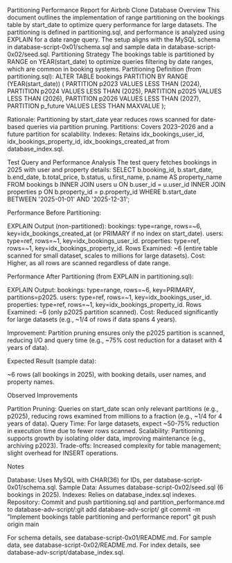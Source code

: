 Partitioning Performance Report for Airbnb Clone Database
Overview
This document outlines the implementation of range partitioning on the bookings table by start_date to optimize query performance for large datasets. The partitioning is defined in partitioning.sql, and performance is analyzed using EXPLAIN for a date range query. The setup aligns with the MySQL schema in database-script-0x01/schema.sql and sample data in database-script-0x02/seed.sql.
Partitioning Strategy
The bookings table is partitioned by RANGE on YEAR(start_date) to optimize queries filtering by date ranges, which are common in booking systems.
Partitioning Definition (from partitioning.sql):
ALTER TABLE bookings
PARTITION BY RANGE (YEAR(start_date)) (
    PARTITION p2023 VALUES LESS THAN (2024),
    PARTITION p2024 VALUES LESS THAN (2025),
    PARTITION p2025 VALUES LESS THAN (2026),
    PARTITION p2026 VALUES LESS THAN (2027),
    PARTITION p_future VALUES LESS THAN MAXVALUE
);


Rationale: Partitioning by start_date year reduces rows scanned for date-based queries via partition pruning.
Partitions: Covers 2023–2026 and a future partition for scalability.
Indexes: Retains idx_bookings_user_id, idx_bookings_property_id, idx_bookings_created_at from database_index.sql.

Test Query and Performance Analysis
The test query fetches bookings in 2025 with user and property details:
SELECT 
    b.booking_id,
    b.start_date,
    b.end_date,
    b.total_price,
    b.status,
    u.first_name,
    p.name AS property_name
FROM bookings b
INNER JOIN users u ON b.user_id = u.user_id
INNER JOIN properties p ON b.property_id = p.property_id
WHERE b.start_date BETWEEN '2025-01-01' AND '2025-12-31';

Performance Before Partitioning:

EXPLAIN Output (non-partitioned):
bookings: type=range, rows=~6, key=idx_bookings_created_at (or PRIMARY if no index on start_date).
users: type=ref, rows=~1, key=idx_bookings_user_id.
properties: type=ref, rows=~1, key=idx_bookings_property_id.
Rows Examined: ~6 (entire table scanned for small dataset, scales to millions for large datasets).
Cost: Higher, as all rows are scanned regardless of date range.



Performance After Partitioning (from EXPLAIN in partitioning.sql):

EXPLAIN Output:
bookings: type=range, rows=~6, key=PRIMARY, partitions=p2025.
users: type=ref, rows=~1, key=idx_bookings_user_id.
properties: type=ref, rows=~1, key=idx_bookings_property_id.
Rows Examined: ~6 (only p2025 partition scanned).
Cost: Reduced significantly for large datasets (e.g., ~1/4 of rows if data spans 4 years).


Improvement: Partition pruning ensures only the p2025 partition is scanned, reducing I/O and query time (e.g., ~75% cost reduction for a dataset with 4 years of data).

Expected Result (sample data):

~6 rows (all bookings in 2025), with booking details, user names, and property names.

Observed Improvements

Partition Pruning: Queries on start_date scan only relevant partitions (e.g., p2025), reducing rows examined from millions to a fraction (e.g., ~1/4 for 4 years of data).
Query Time: For large datasets, expect ~50-75% reduction in execution time due to fewer rows scanned.
Scalability: Partitioning supports growth by isolating older data, improving maintenance (e.g., archiving p2023).
Trade-offs: Increased complexity for table management; slight overhead for INSERT operations.

Notes

Database: Uses MySQL with CHAR(36) for IDs, per database-script-0x01/schema.sql.
Sample Data: Assumes database-script-0x02/seed.sql (6 bookings in 2025).
Indexes: Relies on database_index.sql indexes.
Repository: Commit and push partitioning.sql and partition_performance.md to database-adv-script/:git add database-adv-script/
git commit -m "Implement bookings table partitioning and performance report"
git push origin main



For schema details, see database-script-0x01/README.md. For sample data, see database-script-0x02/README.md. For index details, see database-adv-script/database_index.sql.